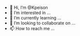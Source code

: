 - 👋 Hi, I’m @Kpeison
- 👀 I’m interested in ...
- 🌱 I’m currently learning ...
- 💞️ I’m looking to collaborate on ...
- 📫 How to reach me ...

<!---
Kpeison/Kpeison is a ✨ special ✨ repository because its `README.md` (this file) appears on your GitHub profile.
You can click the Preview link to take a look at your changes.
--->
